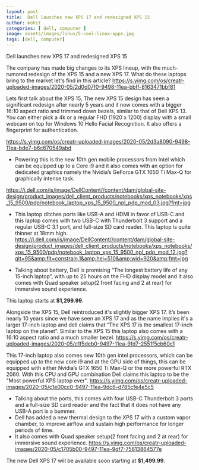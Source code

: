 ```yaml
---
layout: post
title:  Dell launches new XPS 17 and redesigned XPS 15
author: mohit
categories: [ dell, computer ]
image: assets/images/linux/5-cool-linux-apps.jpg
tags: [dell, computer]
---
```


Dell launches new XPS 17 and redesigned XPS 15

The company has made big changes to its XPS lineup, with the much-rumored redesign of the XPS 15 and a new XPS 17.
What do these laptops bring to the market let's find in this article?
https://s.yimg.com/os/creatr-uploaded-images/2020-05/2d0d07f0-9498-11ea-bbff-8163471bbf81

Lets first talk about the XPS 15, The new XPS 15 design has seen a significant redesign after nearly 5 years and it now comes with a bigger 16:10 aspect ratio and trimmed down bezels, similar to that of Dell XPS 13.
You can either pick a 4k or a regular FHD (1920 x 1200) display with a small webcam on top for Windows 10 Hello Facial Recognition. It also offers a fingerprint for authentication.

https://s.yimg.com/os/creatr-uploaded-images/2020-05/2d3a8090-9498-11ea-bde7-b6c670549abd

+ Powering this is the new 10th gen mobile processors from Intel which can be equipped up to a Core i9 and it also comes with an option for dedicated graphics namely the  Nvidia’s GeForce GTX 1650 Ti Max-Q for graphically intense task.

https://i.dell.com/is/image/DellContent//content/dam/global-site-design/product_images/dell_client_products/notebooks/xps_notebooks/xps_15_9500/pdp/notebook_laptop_xps_15_9500_npl_pdp_mod_03.jpg?fmt=jpg

+ This laptop ditches ports like USB-A and HDMI in favor of USB-C and this laptop comes with two USB-C with Thunderbolt 3 support and a regular USB-C 3.1 port, and full-size SD card reader. This laptop is quite thinner at 18mm high.
https://i.dell.com/is/image/DellContent//content/dam/global-site-design/product_images/dell_client_products/notebooks/xps_notebooks/xps_15_9500/pdp/notebook_laptop_xps_15_9500_npl_pdp_mod_12.jpg?qlt=95&amp;fit=constrain,1&amp;hei=510&amp;wid=920&amp;fmt=jpg

+ Talking about battery, Dell is promising “The longest battery life of any 15-inch laptop”, with up to 25 hours on the FHD display model and It also comes with Quad speaker setup(2 front facing and 2 at rear) for immersive sound experience. 

This laptop starts at **$1,299.99**.

Alongside the XPS 15, Dell reintroduced it's slightly bigger XPS 17. It’s been nearly 10 years since we have seen an XPS 17 and as the name implies it's a larger 17-inch laptop and dell claims that “The XPS 17 is the smallest 17-inch laptop on the planet”. 
Similar to the XPS 15 this laptop also comes with a 16:10 aspect ratio and a much smaller bezel.
https://s.yimg.com/os/creatr-uploaded-images/2020-05/c1f5deb0-9497-11ea-9fd7-2551f5cb60c1

This 17-inch laptop also comes new 10th gen intel processors, which can be equipped up to the new core i9 and at the GPU side of things, this can be equipped with either Nvidia’s GTX 1650 Ti Max-Q or the more powerful RTX 2060. With this CPU and GPU combination Dell claims this laptop to be the "Most powerful XPS laptop ever".
https://s.yimg.com/os/creatr-uploaded-images/2020-05/c1e00cc0-9497-11ea-9dc6-d785cfe4e5c5

+ Talking about the ports, this comes with four USB-C Thunderbolt 3 ports and a full-size SD card reader and the fact that it does not have any USB-A port is a bummer. 
+ Dell has added a new thermal design to the XPS 17 with a custom vapor chamber, to improve airflow and sustain high performance for longer periods of time.
+ It also comes with Quad speaker setup(2 front facing and 2 at rear) for immersive sound experience.
https://s.yimg.com/os/creatr-uploaded-images/2020-05/c1705b00-9497-11ea-9df7-75613864577e

The new Dell XPS 17 will be available soon starting at **$1,499.99**.
